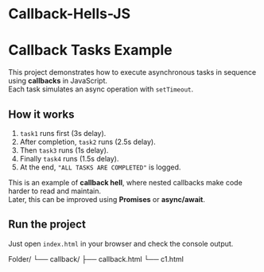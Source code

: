 # Callback-Hells-JS
# Callback Tasks Example

This project demonstrates how to execute asynchronous tasks in sequence using **callbacks** in JavaScript.  
Each task simulates an async operation with `setTimeout`.

 

##  How it works
1. `task1` runs first (3s delay).
2. After completion, `task2` runs (2.5s delay).
3. Then `task3` runs (1s delay).
4. Finally `task4` runs (1.5s delay).
5. At the end, `"ALL TASKS ARE COMPLETED"` is logged.

This is an example of **callback hell**, where nested callbacks make code harder to read and maintain.  
Later, this can be improved using **Promises** or **async/await**.

## Run the project
Just open `index.html` in your browser and check the console output.

Folder/
└── callback/
    ├── callback.html
    └── c1.html

